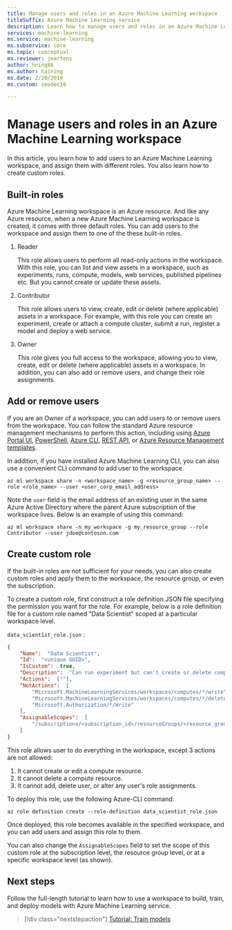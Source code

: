 ```yaml
---
title: Manage users and roles in an Azure Machine Learning workspace
titleSuffix: Azure Machine Learning service
description: Learn how to manage users and roles in an Azure Machine Learning service workspace.
services: machine-learning
ms.service: machine-learning
ms.subservice: core
ms.topic: conceptual
ms.reviewer: jmartens
author: hning86
ms.author: haining
ms.date: 2/20/2019
ms.custom: seodec18

---
```



# Manage users and roles in an Azure Machine Learning workspace

In this article, you learn how to add users to an Azure Machine Learning workspace, and assign them with different roles. You also learn how to create custom roles.

## Built-in roles
Azure Machine Learning workspace is an Azure resource. And like any Azure resource, when a new Azure Machine Learning workspace is created, it comes with three default roles. You can add users to the workspace and assign them to one of the these built-in roles.

1. Reader

    This role allows users to perform all read-only actions in the workspace. With this role, you can list and view assets in a workspace, such as experiments, runs, compute, models, web services, published pipelines etc. But you cannot create or update these assets.

2. Contributor

    This role allows users to view, create, edit or delete (where applicable) assets in a workspace. For example, with this role you can create an experiment, create or attach a compute cluster, submit a run, register a model and deploy a web service.

3. Owner

    This role gives you full access to the workspace, allowing you to view, create, edit or delete (where applicable) assets in a workspace. In addition, you can also add or remove users, and change their role assignments.

## Add or remove users
If you are an Owner of a workspace, you can add users to or remove users from the workspace. You can follow the standard Azure resource management mechanisms to perform this action, including using [Azure Portal UI](/azure/role-based-access-control/role-assignments-portal), [PowerShell](/azure/role-based-access-control/role-assignments-powershell), [Azure CLI](/azure/role-based-access-control/role-assignments-cli), [REST API](/azure/role-based-access-control/role-assignments-rest), or [Azure Resource Management templates](/azure/role-based-access-control/role-assignments-template).

In addition, if you have installed Azure Machine Learning CLI, you can also use a convenient CLI command to add user to the workspace.

```azure-cli
az ml workspace share -n <workspace_name> -g <resource_group_name> --role <role_name> --user <user_corp_email_address>
```

Note the `user` field is the email address of an existing user in the same Azure Active Directory where the parent Azure subscription of the workspace lives. Below is an example of using this command:

```azure-cli
az ml workspace share -n my_workspace -g my_resource_group --role Contributor --user jdoe@contoson.com
```


## Create custom role
If the built-in roles are not sufficient for your needs, you can also create custom roles and apply them to the workspace, the resource group, or even the subscription. 

To create a custom role, first construct a role definition JSON file specifying the permission you want for the role. For example, below is a role definition file for a custom role named "Data Scientist" scoped at a particular workspace level. 


`data_scientist_role.json` :
```json
{
    "Name":  "Data Scientist",
    "Id":  "<unique GUID>",
    "IsCustom":  true,
    "Description":  "Can run experiment but can't create or delete compute.",
    "Actions":  [""],
    "NotActions":  [
        "Microsoft.MachineLearningServices/workspaces/computes/*/write",
        "Microsoft.MachineLearningServices/workspaces/computes/*/delete", 
        "Microsoft.Authorization/*/Write"
    ],
    "AssignableScopes":  [
        "/subscriptions/<subscription_id>/resourceGroups/<resource_group_name>/providers/Microsoft. MachineLearningServices/workspaces/<workspace_name>"
    ]
}
```

This role allows user to do everything in the workspace, except 3 actions are not allowed:
1. It cannot create or edit a compute resource.
2. It cannot delete a compute resource.
3. It cannot add, delete user, or alter any user's role assignments.

To deploy this role, use the following Azure-CLI command:

```azure-cli
az role definition create --role-definition data_scientist_role.json
```

Once deployed, this role becomes available in the specified workspace, and you can add users and assign this role to them. 

You can also change the `AssignableScopes` field to set the scope of this custom role at the subscription level, the resource group level, or at a specific workspace level (as shown).

## Next steps

Follow the full-length tutorial to learn how to use a workspace to build, train, and deploy models with Azure Machine Learning service.

> [!div class="nextstepaction"]
> [Tutorial: Train models](tutorial-train-models-with-aml.md)
